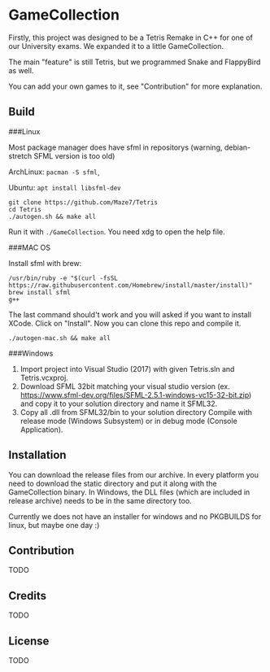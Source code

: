 # GameCollection
Firstly, this project was designed to be a Tetris Remake in C++ for one of our University exams. 
We expanded it to a little GameCollection. 

The main "feature" is still Tetris, but we programmed Snake and FlappyBird as well. 

You can add your own games to it, see "Contribution" for more explanation.

## Build

###Linux

Most package manager does have sfml in repositorys (warning, debian-stretch SFML version is too old)

ArchLinux: `pacman -S sfml`¸

Ubuntu: `apt install libsfml-dev`
```
git clone https://github.com/Maze7/Tetris
cd Tetris
./autogen.sh && make all
```
Run it with `./GameCollection`. You need xdg to open the help file. 

###MAC OS

Install sfml with brew:
```
/usr/bin/ruby -e "$(curl -fsSL https://raw.githubusercontent.com/Homebrew/install/master/install)"
brew install sfml
g++ 
```

The last command should't work and you will asked if you want to install XCode. Click on "Install". 
Now you can clone this repo and compile it. 

```
./autogen-mac.sh && make all
```

###Windows
1. Import project into Visual Studio (2017) with given Tetris.sln and Tetris.vcxproj. 
2. Download SFML 32bit matching your visual studio version (ex. https://www.sfml-dev.org/files/SFML-2.5.1-windows-vc15-32-bit.zip) and copy it to your solution directory and name it SFML32.
3. Copy all .dll from SFML32/bin to your solution directory
Compile with release mode (Windows Subsystem) or in debug mode (Console Application).

## Installation 
You can download the release files from our archive. In every platform you need to download the static directory and put it along with the GameCollection binary.
In Windows, the DLL files (which are included in release archive) needs to be in the same directory too. 

Currently we does not have an installer for windows and no PKGBUILDS for linux, but maybe one day :)

## Contribution
TODO

## Credits
TODO

## License
TODO
